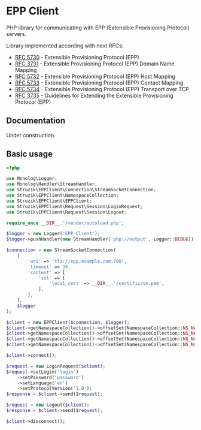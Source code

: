 # EPP Client
PHP library for communicating with EPP (Extensible Provisioning Protocol) servers.

Library implemented according with next RFCs:
* [RFC 5730](https://tools.ietf.org/html/rfc5730) - Extensible Provisioning Protocol (EPP)
* [RFC 3731](https://tools.ietf.org/html/rfc3731) - Extensible Provisioning Protocol (EPP) Domain Name Mapping
* [RFC 5732](https://tools.ietf.org/html/rfc5732) - Extensible Provisioning Protocol (EPP) Host Mapping
* [RFC 5733](https://tools.ietf.org/html/rfc5733) - Extensible Provisioning Protocol (EPP) Contact Mapping
* [RFC 5734](https://tools.ietf.org/html/rfc5734) - Extensible Provisioning Protocol (EPP) Transport over TCP
* [RFC 3735](https://tools.ietf.org/html/rfc3735) - Guidelines for Extending the Extensible Provisioning Protocol (EPP)

## Documentation

Under construction.


## Basic usage

```php
<?php

use Monolog\Logger;
use Monolog\Handler\StreamHandler;
use Struzik\EPPClient\Connection\StreamSocketConnection;
use Struzik\EPPClient\NamespaceCollection;
use Struzik\EPPClient\EPPClient;
use Struzik\EPPClient\Request\Session\LoginRequest;
use Struzik\EPPClient\Request\Session\Logout;

require_once __DIR__.'/vendor/autoload.php';

$logger = new Logger('EPP Client');
$logger->pushHandler(new StreamHandler('php://output', Logger::DEBUG));

$connection = new StreamSocketConnection(
    [
        'uri' => 'tls://epp.example.com:700',
        'timeout' => 30,
        'context' => [
            'ssl' => [
                'local_cert' => __DIR__.'/certificate.pem',
            ],
        ],
    ],
    $logger
);

$client = new EPPClient($connection, $logger);
$client->getNamespaceCollection()->offsetSet(NamespaceCollection::NS_NAME_ROOT, 'urn:ietf:params:xml:ns:epp-1.0')
$client->getNamespaceCollection()->offsetSet(NamespaceCollection::NS_NAME_CONTACT, 'urn:ietf:params:xml:ns:contact-1.0')
$client->getNamespaceCollection()->offsetSet(NamespaceCollection::NS_NAME_HOST, 'urn:ietf:params:xml:ns:host-1.0')
$client->getNamespaceCollection()->offsetSet(NamespaceCollection::NS_NAME_DOMAIN, 'urn:ietf:params:xml:ns:domain-1.0');

$client->connect();

$request = new LoginRequest($client);
$request->setLogin('login')
    ->setPassword('password')
    ->setLanguage('en')
    ->setProtocolVersion('1.0');
$response = $client->send($request);

$request = new Logout($client);
$response = $client->send($request);

$client->disconnect();
```
